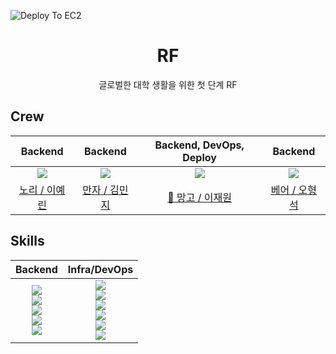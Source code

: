 ![Deploy To EC2](https://github.com/UMC-TEAM-RF/RF-Server/actions/workflows/CICD.yml/badge.svg)
<h1 align="middle"> RF </h1>

<p align="middle"> 글로벌한 대학 생활을 위한 첫 단계 RF </p>

## Crew
|Backend|Backend|Backend, DevOps, Deploy|Backend|
|:----:|:----:|:----:|:----:|
|<a href="https://github.com/lxxyxin"><img src="https://avatars.githubusercontent.com/u/91695537?v=4"></a>|<a href="https://github.com/minjgziii"><img src="https://avatars.githubusercontent.com/u/104371003?v=4"></a>|<a href="https://github.com/jaewonLeeKOR"><img src="https://avatars.githubusercontent.com/u/58386334?v=4"></a>|<a href="https://github.com/kuk6933"><img src="https://avatars.githubusercontent.com/u/77862152?v=4"></a>|
|<a href="https://github.com/lxxyxin">노리 / 이예린|<a href="https://github.com/minjgziii">만자 / 김민지|<a href="https://github.com/jaewonLeeKOR"> 👑 망고 / 이재원|<a href="https://github.com/kuk6933">베어 / 오형석|

## Skills
|Backend|Infra/DevOps|
|:---:|:---:|
|<img src="https://img.shields.io/badge/java-007396?style=for-the-badge&logo=OpenJDK&logoColor=white"><br><img src="https://img.shields.io/badge/springboot-6DB33F?style=for-the-badge&logo=springboot&logoColor=white"> <br><img src="https://img.shields.io/badge/springsecurity-6DB33F?style=for-the-badge&logo=springsecurity&logoColor=white"><br><img src="https://img.shields.io/badge/MySQL-4479A1?style=for-the-badge&logo=MySQL&logoColor=white"><br><img src="https://img.shields.io/badge/Redis-DC382D?style=for-the-badge&logo=REdis&logoColor=white">|<img src="https://img.shields.io/badge/amazonaws-232F3E?style=for-the-badge&logo=amazonaws&logoColor=white"><br><img src="https://img.shields.io/badge/amazonsEc2-FF9900?style=for-the-badge&logo=amazonEc2&logoColor=white"><br><img src="https://img.shields.io/badge/amazonsRds-527FFF?style=for-the-badge&logo=amazonRds&logoColor=white"><br><img src="https://img.shields.io/badge/amazons3-569A31?style=for-the-badge&logo=amazons3&logoColor=white"><br><img src="https://img.shields.io/badge/nginx-009639?style=for-the-badge&logo=nginx&logoColor=white"><br><img src="https://img.shields.io/badge/githubactions-2088FF?style=for-the-badge&logo=githubactions&logoColor=white">|
